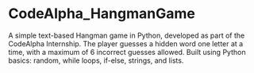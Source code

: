 # CodeAlpha_HangmanGame
A simple text-based Hangman game in Python, developed as part of the CodeAlpha Internship.  The player guesses a hidden word one letter at a time, with a maximum of 6 incorrect guesses allowed.  Built using Python basics: random, while loops, if-else, strings, and lists.
